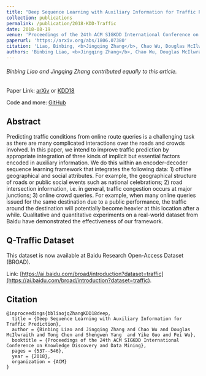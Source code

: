 ```yaml
---
title: "Deep Sequence Learning with Auxiliary Information for Traffic Prediction"
collection: publications
permalink: /publication/2018-KDD-Traffic
date: 2018-08-19
venue: 'Proceedings of the 24th ACM SIGKDD International Conference on Knowledge Discovery and Data Mining'
paperurl: 'https://arxiv.org/abs/1806.07380'
citation: 'Liao, Binbing, <b>Jingqing Zhang</b>, Chao Wu, Douglas McIlwraith, Tong Chen, Shengwen Yang, Yike Guo, and Fei Wu. "Deep Sequence Learning with Auxiliary Information for Traffic Prediction." In Proceedings of the 24th ACM SIGKDD International Conference on Knowledge Discovery and Data Mining, ACM, 2018.'
authors: 'Binbing Liao, <b>Jingqing Zhang</b>, Chao Wu, Douglas McIlwraith, Tong Chen, Shengwen Yang, Yike Guo, Fei Wu'
---
```


###### Binbing Liao and Jingqing Zhang contributed equally to this article. 

Paper Link: [arXiv](https://arxiv.org/pdf/1806.07380.pdf) or [KDD18](http://www.kdd.org/kdd2018/accepted-papers/view/deep-sequence-learning-with-auxiliary-information-for-traffic-prediction)

Code and more: [GitHub](https://github.com/JingqingZ/BaiduTraffic)

## Abstract
Predicting traffic conditions from online route queries is a challenging task as there are many complicated interactions over the roads and crowds involved. In this paper, we intend to improve traffic prediction by appropriate integration of three kinds of implicit but essential factors encoded in auxiliary information. We do this within an encoder-decoder sequence learning framework that integrates the following data: 1) offline geographical and social attributes. For example, the geographical structure of roads or public social events such as national celebrations; 2) road intersection information, i.e. in general, traffic congestion occurs at major junctions; 3) online crowd queries. For example, when many online queries issued for the same destination due to a public performance, the traffic around the destination will potentially become heavier at this location after a while. Qualitative and quantitative experiments on a real-world dataset from Baidu have demonstrated the effectiveness of our framework.


## Q-Traffic Dataset
This dataset is now available at Baidu Research Open-Access Dataset (BROAD).

Link: [https://ai.baidu.com/broad/introduction?dataset=traffic](https://ai.baidu.com/broad/introduction?dataset=traffic).


## Citation
```
@inproceedings{bbliaojqZhangKDD18deep,  
  title = {Deep Sequence Learning with Auxiliary Information for Traffic Prediction},  
  author = {Binbing Liao and Jingqing Zhang and Chao Wu and Douglas McIlwraith and Tong Chen and Shengwen Yang  and Yike Guo and Fei Wu},  
  booktitle = {Proceedings of the 24th ACM SIGKDD International Conference on Knowledge Discovery and Data Mining},  
  pages = {537--546},
  year = {2018},  
  organization = {ACM}  
}  
```
